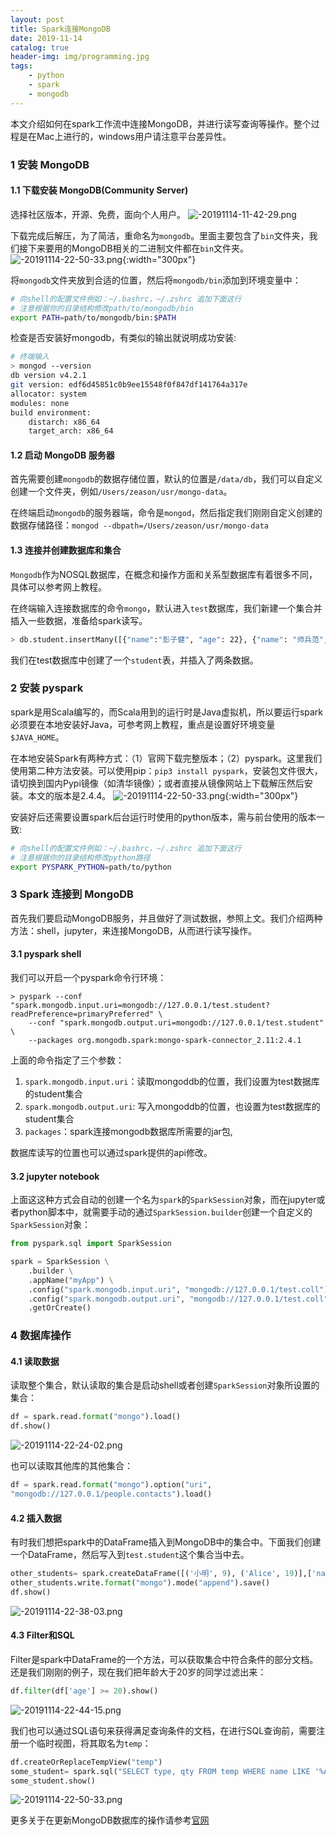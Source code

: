 ```yaml
---
layout: post
title: Spark连接MongoDB
date: 2019-11-14
catalog: true
header-img: img/programming.jpg
tags:
    - python
    - spark
    - mongodb
---
```

本文介绍如何在spark工作流中连接MongoDB，并进行读写查询等操作。整个过程是在Mac上进行的，windows用户请注意平台差异性。

### 1 安装 MongoDB
#### 1.1 下载安装 MongoDB(Community Server)
选择社区版本，开源、免费，面向个人用户。
![-20191114-11-42-29.png](https://blog-data.oss-cn-beijing.aliyuncs.com/img/-20191114-11-42-29.png)

下载完成后解压，为了简洁，重命名为`mongodb`。里面主要包含了`bin`文件夹，我们接下来要用的MongoDB相关的二进制文件都在`bin`文件夹。
![-20191114-22-50-33.png](https://blog-data.oss-cn-beijing.aliyuncs.com/img/-20191114-15-56-03.png){:width="300px"}

将`mongodb`文件夹放到合适的位置，然后将`mongodb/bin`添加到环境变量中：
```sh
# 向shell的配置文件例如：~/.bashrc，~/.zshrc 追加下面这行
# 注意根据你的目录结构修改path/to/mongodb/bin
export PATH=path/to/mongodb/bin:$PATH
```
检查是否安装好mongodb，有类似的输出就说明成功安装:
```sh
# 终端输入
> mongod --version
db version v4.2.1
git version: edf6d45851c0b9ee15548f0f847df141764a317e
allocator: system
modules: none
build environment:
    distarch: x86_64
    target_arch: x86_64
```

#### 1.2 启动 MongoDB 服务器
首先需要创建`mongodb`的数据存储位置，默认的位置是`/data/db`，我们可以自定义创建一个文件夹，例如`/Users/zeason/usr/mongo-data`。

在终端启动`mongodb`的服务器端，命令是`mongod`，然后指定我们刚刚自定义创建的数据存储路径：`mongod --dbpath=/Users/zeason/usr/mongo-data`

#### 1.3 连接并创建数据库和集合
`Mongodb`作为NOSQL数据库，在概念和操作方面和关系型数据库有着很多不同，具体可以参考网上教程。

在终端输入连接数据库的命令`mongo`，默认进入`test`数据库，我们新建一个集合并插入一些数据，准备给spark读写。
```sh
> db.student.insertMany([{"name":"彭子健", "age": 22}, {"name": "师兵范", "age": 22}])
```
我们在test数据库中创建了一个`student`表，并插入了两条数据。

### 2 安装 pyspark
spark是用Scala编写的，而Scala用到的运行时是Java虚拟机，所以要运行spark必须要在本地安装好Java，可参考网上教程，重点是设置好环境变量`$JAVA_HOME`。

在本地安装Spark有两种方式：（1）官网下载完整版本；（2）pyspark。这里我们使用第二种方法安装。可以使用pip：`pip3 install pyspark`，安装包文件很大，请切换到国内Pypi镜像（如清华镜像）；或者直接从镜像网站上下载解压然后安装。本文的版本是2.4.4。
![-20191114-22-50-33.png](https://blog-data.oss-cn-beijing.aliyuncs.com/img/-20191114-17-01-51.png){:width="300px"}

安装好后还需要设置spark后台运行时使用的python版本，需与前台使用的版本一致:
```sh
# 向shell的配置文件例如：~/.bashrc，~/.zshrc 追加下面这行
# 注意根据你的目录结构修改python路径
export PYSPARK_PYTHON=path/to/python
```

### 3 Spark 连接到 MongoDB
首先我们要启动MongoDB服务，并且做好了测试数据，参照上文。我们介绍两种方法：shell，jupyter，来连接MongoDB，从而进行读写操作。

#### 3.1 pyspark shell
我们可以开启一个pyspark命令行环境：
```
> pyspark --conf "spark.mongodb.input.uri=mongodb://127.0.0.1/test.student?readPreference=primaryPreferred" \
    --conf "spark.mongodb.output.uri=mongodb://127.0.0.1/test.student" \
    --packages org.mongodb.spark:mongo-spark-connector_2.11:2.4.1
```
上面的命令指定了三个参数：
1. `spark.mongodb.input.uri`：读取mongoddb的位置，我们设置为test数据库的student集合
2. `spark.mongodb.output.uri`: 写入mongoddb的位置，也设置为test数据库的student集合
3. `packages`：spark连接mongodb数据库所需要的jar包,

数据库读写的位置也可以通过spark提供的api修改。

#### 3.2 jupyter notebook
上面这这种方式会自动的创建一个名为`spark`的`SparkSession`对象，而在jupyter或者python脚本中，就需要手动的通过`SparkSession.builder`创建一个自定义的`SparkSession`对象：
```python
from pyspark.sql import SparkSession

spark = SparkSession \
    .builder \
    .appName("myApp") \
    .config("spark.mongodb.input.uri", "mongodb://127.0.0.1/test.coll") \
    .config("spark.mongodb.output.uri", "mongodb://127.0.0.1/test.coll") \
    .getOrCreate()
```
### 4 数据库操作
#### 4.1 读取数据
读取整个集合，默认读取的集合是启动shell或者创建`SparkSession`对象所设置的集合：
```python
df = spark.read.format("mongo").load()
df.show()
```
![-20191114-22-24-02.png](https://blog-data.oss-cn-beijing.aliyuncs.com/img/-20191114-22-24-02.png)

也可以读取其他库的其他集合：
```python
df = spark.read.format("mongo").option("uri",
"mongodb://127.0.0.1/people.contacts").load()
```
#### 4.2 插入数据
有时我们想把spark中的DataFrame插入到MongoDB中的集合中。下面我们创建一个DataFrame，然后写入到`test.student`这个集合当中去。
```python
other_students= spark.createDataFrame([('小明', 9), ('Alice', 19)],['name','age'])
other_students.write.format("mongo").mode("append").save()
df.show()
```
![-20191114-22-38-03.png](https://blog-data.oss-cn-beijing.aliyuncs.com/img/-20191114-22-38-03.png)

#### 4.3 Filter和SQL
Filter是spark中DataFrame的一个方法，可以获取集合中符合条件的部分文档。还是我们刚刚的例子，现在我们把年龄大于20岁的同学过滤出来：
```python
df.filter(df['age'] >= 20).show()
```
![-20191114-22-44-15.png](https://blog-data.oss-cn-beijing.aliyuncs.com/img/-20191114-22-44-15.png)


我们也可以通过SQL语句来获得满足查询条件的文档，在进行SQL查询前，需要注册一个临时视图，将其取名为`temp`：
```python
df.createOrReplaceTempView("temp")
some_student= spark.sql("SELECT type, qty FROM temp WHERE name LIKE '%A%'")
some_student.show()
```
![-20191114-22-50-33.png](https://blog-data.oss-cn-beijing.aliyuncs.com/img/-20191114-22-50-33.png)

更多关于在更新MongoDB数据库的操作请参考[官网](https://docs.mongodb.com/spark-connector/master/python-api/)
